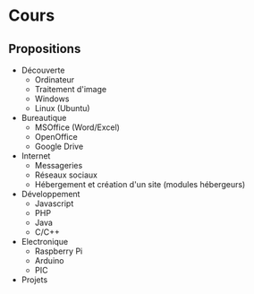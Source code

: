 # Cours

## Propositions

 - Découverte
   - Ordinateur
   - Traitement d'image
   - Windows
   - Linux (Ubuntu)
 - Bureautique
   - MSOffice (Word/Excel)
   - OpenOffice
   - Google Drive
 - Internet
   - Messageries
   - Réseaux sociaux
   - Hébergement et création d'un site (modules hébergeurs)
 - Développement
   - Javascript
   - PHP
   - Java
   - C/C++
 - Electronique
   - Raspberry Pi
   - Arduino
   - PIC
 - Projets
